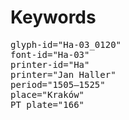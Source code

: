 # Keywords
<pre>
glyph-id="Ha-03_0120"
font-id="Ha-03"
printer-id="Ha"
printer="Jan Haller"
period="1505–1525"
place="Kraków"
PT plate="166"
</pre>
